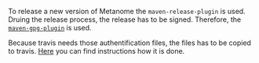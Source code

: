 To release a new version of Metanome the `maven-release-plugin` is used.
Druing the release process, the release has to be signed. Therefore, the [`maven-gpg-plugin`](https://maven.apache.org/plugins/maven-gpg-plugin/usage.html) is used. 

Because travis needs those authentification files, the files has to be copied to travis. 
[Here](https://docs.travis-ci.com/user/encrypting-files/) you can find instructions how it is done.